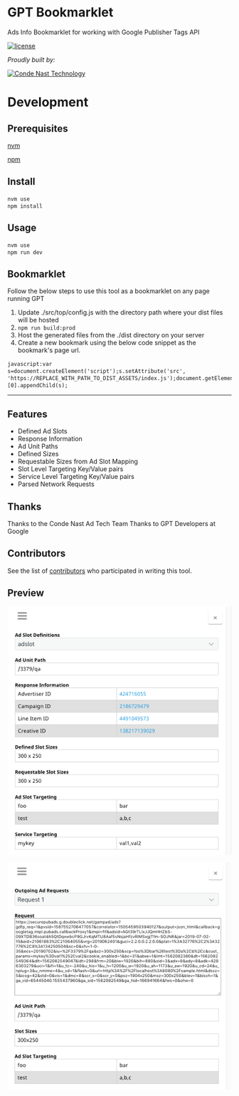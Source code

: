 # GPT Bookmarklet
Ads Info Bookmarklet for working with Google Publisher Tags API

[![license](https://img.shields.io/badge/license-Apache%202.0-blue.svg?style=flat)](LICENSE)

_Proudly built by:_

<a href="https://technology.condenast.com"><img src="https://user-images.githubusercontent.com/1215971/35070721-3f136cdc-fbac-11e7-81b4-e3aa5cc70a17.png" title="Conde Nast Technology" width=350/></a>

# Development

## Prerequisites

[nvm](https://github.com/nvm-sh/nvm)

[npm](https://www.npmjs.com/)

## Install

```
nvm use
npm install
```

## Usage

```
nvm use
npm run dev
```

## Bookmarklet
Follow the below steps to use this tool as a bookmarklet on any page running GPT
1. Update ./src/top/config.js with the directory path where your dist files will be hosted
2. ```npm run build:prod```
3. Host the generated files from the ./dist directory on your server
4. Create a new bookmark using the below code snippet as the bookmark's page url.

```
javascript:var s=document.createElement('script');s.setAttribute('src', 'https://REPLACE_WITH_PATH_TO_DIST_ASSETS/index.js');document.getElementsByTagName('head')[0].appendChild(s);
```
- - - -

## Features
* Defined Ad Slots
* Response Information
* Ad Unit Paths
* Defined Sizes
* Requestable Sizes from Ad Slot Mapping
* Slot Level Targeting Key/Value pairs
* Service Level Targeting Key/Value pairs
* Parsed Network Requests

## Thanks

Thanks to the Conde Nast Ad Tech Team
Thanks to GPT Developers at Google

## Contributors

See the list of [contributors](https://github.com/CondeNast/gpt-bookmarklet/contributors) who participated in writing this tool.

## Preview

![Screenshot](/images/preview1.png)

![Screenshot](/images/preview2.png)
